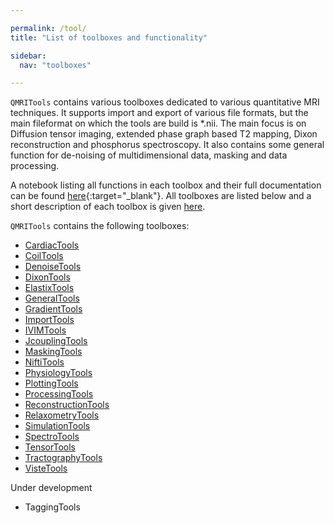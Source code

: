 ```yaml
---

permalink: /tool/
title: "List of toolboxes and functionality"

sidebar:
  nav: "toolboxes"

---
```


`QMRITools` contains various toolboxes dedicated to various quantitative MRI techniques. It supports 
import and export of various file formats, but the main fileformat on which the tools are build is *.nii. The main focus is on Diffusion tensor imaging, extended phase graph based T2 mapping, Dixon reconstruction and phosphorus spectroscopy. It also contains some general function for de-noising of multidimensional data, masking and data processing. 

A notebook listing all functions in each toolbox and their full documentation can be found [here](https://github.com/mfroeling/QMRITools/blob/master/QMRITools/All-Functions.nb){:target="_blank"}.
All toolboxes are listed below and a short description of each toolbox is given [here](../tool/description). 

`QMRITools` contains the following toolboxes:

-   [CardiacTools](../tool/description/#cardiactools-)
-   [CoilTools](../tool/description/#coiltools-)
-   [DenoiseTools](../tool/description/#denoisetools-)
-   [DixonTools](../tool/description/#dixontools-)
-   [ElastixTools](../tool/description/#elasitxtools-)
-   [GeneralTools](../tool/description/#generaltools-)
-   [GradientTools](../tool/description/#gradienttools-)
-   [ImportTools](../tool/description/#importtools-)
-   [IVIMTools](../tool/description/#ivimtools-)
-   [JcouplingTools](../tool/description/#jcouplingtools-)
-   [MaskingTools](../tool/description/#maskingtools-)
-   [NiftiTools](../tool/description/#niftitools-)
-   [PhysiologyTools](../tool/description/#psysiologytools-)
-   [PlottingTools](../tool/description/#plottingtools-)
-   [ProcessingTools](../tool/description/#processingtools-)
-   [ReconstructionTools](../tool/description/#reconstructiontools-)
-   [RelaxometryTools](../tool/description/#relaxometrytools-)
-   [SimulationTools](../tool/description/#simulationtools-)
-   [SpectroTools](../tool/description/#spectrotools-)
-   [TensorTools](../tool/description/#tensortools-)
-   [TractographyTools](../tool/description/#tractographytools-)
-   [VisteTools](../tool/description/#vistetools-)

Under development

-   TaggingTools